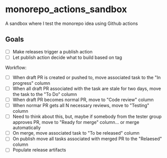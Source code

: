 # monorepo_actions_sandbox

A sandbox where I test the monorepo idea using Github actions

## Goals

- [ ] Make releases trigger a publish action
- [ ] Let publish action decide what to build based on tag

Workflow:

- [ ] When draft PR is created or pushed to, move associated task to the "In progress" column
- [ ] When all draft PR associated with the task are stale for two days, move the task to the "To Do" column
- [ ] When draft PR becomes normal PR, move to "Code review" column
- [ ] When normar PR gets all N necessary reviews, move to "Testing" column
- [ ] Need to think about this, but, maybe if somebody from the tester group approves PR, move to "Ready for merge" column... or merge automatically
- [ ] On merge, move associated task to "To be released" column
- [ ] On publish move all tasks associated with merged PR to the "Relaesed" column
- [ ] Populate release artifacts
